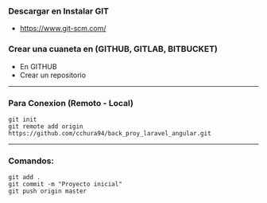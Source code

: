 ### Descargar en Instalar GIT 
- https://www.git-scm.com/
### Crear una cuaneta en (GITHUB, GITLAB, BITBUCKET)
- En GITHUB
- Crear un repositorio
-------------------------------
### Para Conexion (Remoto - Local)
```
git init
git remote add origin https://github.com/cchura94/back_proy_laravel_angular.git
```
-----------
### Comandos:
```
git add .
git commit -m "Proyecto inicial"
git push origin master
```


